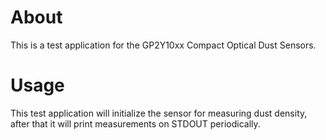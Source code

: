 # About
This is a test application for the GP2Y10xx Compact Optical Dust Sensors.

# Usage
This test application will initialize the sensor for measuring dust density,
after that it will print measurements on STDOUT periodically.

